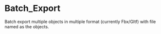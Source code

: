 # Batch_Export
Batch export multiple objects in multiple format (currently Fbx/Gltf) with file named as the objects.
